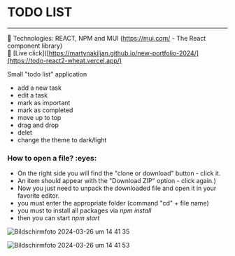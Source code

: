 <h1> TODO LIST </h1>

-------

🔶 Technologies: REACT, NPM and MUI (https://mui.com/ -  The React component library)
<br>
🔶 [Live click]([https://martynakiljan.github.io/new-portfolio-2024/](https://todo-react2-wheat.vercel.app/)
 



Small "todo list" application

- add a new task
- edit a task
- mark as important
- mark as completed
- move up to top
- drag and drop
- delet
- change the theme to dark/light


<h3>How to open a file? :eyes: </h3>

* On the right side you will find the "clone or download" button - click it.
* An item should appear with the "Download ZIP" option - click again.)
* Now you just need to unpack the downloaded file and open it in your favorite editor.
* you must enter the appropriate folder (command "cd" + file name)
* you must to install all packages via *npm install*
* then you can start *npm start*


![Bildschirmfoto 2024-03-26 um 14 41 35](https://github.com/martynakiljan/todo-react/assets/59742201/0f89a04e-a696-40a9-9420-fa07e99f6436)

![Bildschirmfoto 2024-03-26 um 14 41 53](https://github.com/martynakiljan/todo-react/assets/59742201/fdffe9b4-8003-4092-aaca-e8fc369aaf4f)
